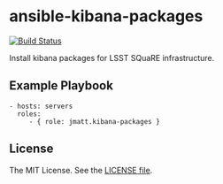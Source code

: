 ansible-kibana-packages
=======================

[![Build Status](https://travis-ci.org/jmatt/ansible-kibana-packages.svg?branch=master)](https://travis-ci.org/jmatt/ansible-kibana-packages)

Install kibana packages for LSST SQuaRE infrastructure.

Example Playbook
----------------

    - hosts: servers
      roles:
         - { role: jmatt.kibana-packages }

License
-------

The MIT License. See the [LICENSE file](https://github.com/lsst-sqre/ansible-kibana-packages/blob/master/LICENSE).
